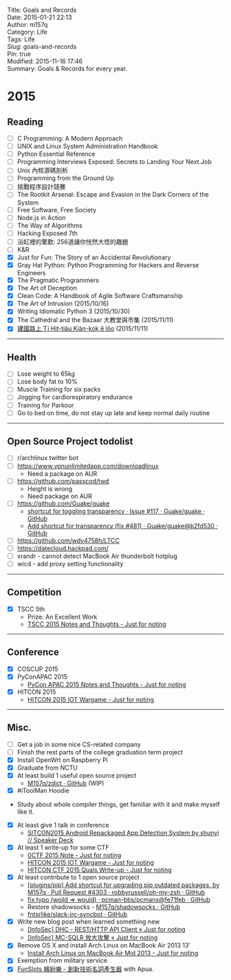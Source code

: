 Title: Goals and Records  
Date: 2015-01-21 22:13  
Author: m157q  
Category: Life  
Tags: Life  
Slug: goals-and-records  
Pin: true  
Modified: 2015-11-16 17:46  
Summary: Goals & Records for every year.  
  
# 2015  
  
## Reading  
  
- [ ] C Programming: A Modern Approach  
- [ ] UNIX and Linux System Administration Handbook  
- [ ] Python Essential Reference  
- [ ] Programming Interviews Exposed: Secrets to Landing Your Next Job  
- [ ] Unix 內核源碼剖析  
- [ ] Programming from the Ground Up  
- [ ] 挑戰程序設計競賽  
- [ ] The Rootkit Arsenal: Escape and Evasion in the Dark Corners of the System  
- [ ] Free Software, Free Society  
- [ ] Node.js in Action  
- [ ] The Way of Algorithms  
- [ ] Hacking Exposed 7th  
- [ ] 浴缸裡的驚歎: 256道讓你恍然大悟的趣題  
- [ ] K&R  
- [x] Just for Fun: The Story of an Accidental Revolutionary  
- [x] Gray Hat Python: Python Programming for Hackers and Reverse Engineers  
- [x] The Pragmatic Programmers  
- [x] The Art of Deception  
- [x] Clean Code: A Handbook of Agile Software Craftsmanship  
- [x] The Art of Intrusion (2015/10/16)  
- [x] Writing Idiomatic Python 3 (2015/10/30)  
- [x] The Cathedral and the Bazaar 大教堂與市集  (2015/11/11)  
- [x] [建國路上 Tī Hit-tiâu Kiàn-kok ê lōo](http://www.hi-on.org.tw/bulletins.jsp?b_ID=152337) (2015/11/11)  
  
---  
  
## Health  
  
- [ ] Lose weight to 65kg  
- [ ] Lose body fat to 10%  
- [ ] Muscle Training for six packs  
- [ ] Jogging for cardiorespiratory endurance  
- [ ] Training for Parkour  
- [ ] Go to bed on time, do not stay up late and keep normal daily routine  
  
---  
  
## Open Source Project todolist  
  
- [ ] r/archlinux twitter bot  
- [ ] <https://www.vpnunlimitedapp.com/downloadlinux>  
    - Need a package on AUR  
- [ ] <https://github.com/passcod/twd>  
    - Height is wrong  
    - Need package on AUR  
- [ ] <https://github.com/Guake/guake>  
    - [shortcut for toggling transparency · Issue #117 · Guake/guake · GitHub](https://github.com/Guake/guake/issues/117)  
    - [Add shortcut for transparency (fix #481) · Guake/guake@b2fd530 · GitHub](https://github.com/Guake/guake/commit/b2fd53053b0ff61757ca8fac2f97b3fa10d0be30)  
- [ ] <https://github.com/wdv4758h/LTCC>  
- [ ] <https://datecloud.hackpad.com/>  
- [ ] xrandr - cannot detect MacBook Air thunderbolt hotplug  
- [ ] wicd - add proxy setting functionality  
  
---  
  
## Competition  
  
- [x] TSCC 5th  
    - Prize: An Excellent Work  
    - [TSCC 2015 Notes and Thoughts - Just for noting](https://m157q.github.io/posts/2015/09/15/tscc-2015-notes-and-thoughts/)  
  
---  
  
## Conference  
  
- [x] COSCUP 2015  
- [x] PyConAPAC 2015  
    - [PyCon APAC 2015 Notes and Thoughts - Just for noting](https://m157q.github.io/posts/2015/07/26/pycon-apac-2015-notes-and-thoughts/)  
- [x] HITCON 2015  
    - [HITCON 2015 IOT Wargame - Just for noting](https://m157q.github.io/posts/2015/08/29/hitcon-2015-iot-wargame/)  
  
---  
  
## Misc.  
  
- [ ] Get a job in some nice CS-related company  
- [ ] Finish the rest parts of the college graduation term project  
- [x] Install OpenWrt on Raspberry Pi  
- [x] Graduate from NCTU  
- [x] At least build 1 useful open source project  
    - [M157q/zdict · GitHub](https://github.com/M157q/zdict)  (WIP)  
- [x] \#iToolMan Hoodie  
- Study about whole compiler things, get familiar with it and make myself like it.  
- [x] At least give 1 talk in conference  
    - [SITCON2015 Android Repackaged App Detection System by shunyi // Speaker Deck](https://speakerdeck.com/m157q/sitcon2015-android-repackaged-app-detection-system-by-shunyi)  
- [x] At least 1 write-up for some CTF  
    - [0CTF 2015 Note - Just for noting](https://m157q.github.io/posts/2015/03/30/0ctf-2015-note/)  
    - [HITCON 2015 IOT Wargame - Just for noting](https://m157q.github.io/posts/2015/08/29/hitcon-2015-iot-wargame/)  
    - [HITCON CTF 2015 Quals Write-up - Just for noting](https://m157q.github.io/posts/2015/10/19/hitcon-ctf-2015-quals-write-up/)  
- [x] At least contribute to 1 open source project  
    - [[plugins/pip] Add shortcut for upgrading pip outdated packages. by M157q · Pull Request #4303 · robbyrussell/oh-my-zsh · GitHub](https://github.com/robbyrussell/oh-my-zsh/pull/4303)  
    - [fix typo (woild => would) · pcman-bbs/pcmanx@fe71feb · GitHub](https://github.com/pcman-bbs/pcmanx/commit/fe71febde878142698609298c725c845bfeda8b9)  
    - Restore shadowsocks - [M157q/shadowsocks · GitHub](https://github.com/M157q/shadowsocks)  
    - [fntsrlike/slack-irc-syncbot · GitHub](https://github.com/fntsrlike/slack-irc-syncbot)  
- [x] Write new blog post when learned something new  
    - [[InfoSec] DHC - REST/HTTP API Client « Just for noting](/posts/2015/01/21/infosec-dhc-rest-http-api-client/)  
    - [[InfoSec] MC-SQLR 放大攻擊 « Just for noting](/posts/2015/01/22/infosec-mc-sqlr-amplification-attack/)  
- [x] Remove OS X and install Arch Linux on MacBook Air 2013 13'  
    - [Install Arch Linux on MacBook Air Mid 2013 - Just for noting](https://m157q.github.io/posts/2015/09/10/install-arch-linux-on-macbook-air-mid-2013/)  
- [x] Exemption from military service  
- [x] [FunSlots 繽紛樂 - 創新技術名詞產生器](http://slot.miario.com/machines/134420) with Apua.  
